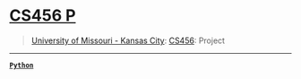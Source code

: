 # [CS456 P](https://saj3ia.herokuapp.com/)
> [University of Missouri - Kansas City](https://www.umkc.edu/): [CS456](https://catalog.umkc.edu/course-offerings/undergraduate/comp-sci/): Project

---

[**`Python`**](https://github.com/lxRbckl/lxRbckl/blob/main/Python/README.md)

# 
